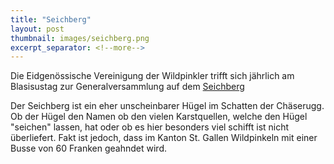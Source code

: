 ```yaml
---
title: "Seichberg"
layout: post
thumbnail: images/seichberg.png
excerpt_separator: <!--more-->
---
```


Die Eidgenössische Vereinigung der Wildpinkler trifft sich jährlich am Blasisustag zur Generalversammlung auf dem [Seichberg](https://s.geo.admin.ch/t7xnapxf3fbp)

Der Seichberg ist ein eher unscheinbarer Hügel im Schatten der Chäserugg. Ob der Hügel den Namen ob den vielen Karstquellen, welche den Hügel "seichen" lassen, hat oder ob es hier besonders viel schifft ist nicht überliefert. Fakt ist jedoch, dass im Kanton St. Gallen Wildpinkeln mit einer Busse von 60 Franken geahndet wird.
<!--more-->
